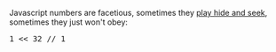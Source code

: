 Javascript numbers are facetious, sometimes they [play hide and seek](https://wtfjs.com/wtfs/2010-07-22-magic-increasing-number), sometimes they just won't obey:

<pre lang="javascript">
1 << 32 // 1
</pre>
